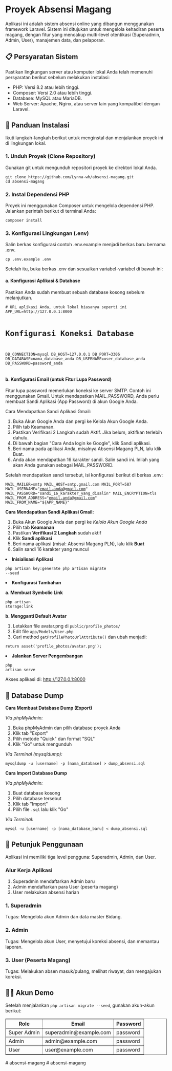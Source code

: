<!DOCTYPE html>
<html lang="id">
  <head>
    <meta charset="UTF-8" />
    <title>Dokumentasi Proyek Absensi Magang</title>
  </head>
  <body>
    <h1>Proyek Absensi Magang</h1>
    <p>
      Aplikasi ini adalah sistem absensi online yang dibangun menggunakan framework Laravel. Sistem ini ditujukan untuk
      mengelola kehadiran peserta magang, dengan fitur yang mencakup multi-level otentikasi (Superadmin, Admin, User),
      manajemen data, dan pelaporan.
    </p>
    <h2>📋 Persyaratan Sistem</h2>
    <p>Pastikan lingkungan server atau komputer lokal Anda telah memenuhi persyaratan berikut sebelum melakukan instalasi:</p>
    <ul>
      <li>PHP: Versi 8.2 atau lebih tinggi.</li>
      <li>Composer: Versi 2.0 atau lebih tinggi.</li>
      <li>Database: MySQL atau MariaDB.</li>
      <li>Web Server: Apache, Nginx, atau server lain yang kompatibel dengan Laravel.</li>
    </ul>
    <h2>🚀 Panduan Instalasi</h2>
    <p>Ikuti langkah-langkah berikut untuk menginstal dan menjalankan proyek ini di lingkungan lokal.</p>
    <h3>1. Unduh Proyek (Clone Repository)</h3>
    <p>Gunakan git untuk mengunduh repositori proyek ke direktori lokal Anda.</p>
    <pre><code>git clone https://github.com/Lynna-wh/absensi-magang.git
cd absensi-magang
</code></pre>
    <h3>2. Instal Dependensi PHP</h3>
    <p>Proyek ini menggunakan Composer untuk mengelola dependensi PHP. Jalankan perintah berikut di terminal Anda:</p>
    <pre><code>composer install</code></pre>
    <h3>3. Konfigurasi Lingkungan (.env)</h3>
    <p>Salin berkas konfigurasi contoh .env.example menjadi berkas baru bernama .env.</p>
    <pre><code>cp .env.example .env</code></pre>
    <p>Setelah itu, buka berkas .env dan sesuaikan variabel-variabel di bawah ini:</p>
    <h4>a. Konfigurasi Aplikasi &amp; Database</h4>
    <p>Pastikan Anda sudah membuat sebuah database kosong sebelum melanjutkan.</p>
    <pre><code># URL aplikasi Anda, untuk lokal biasanya seperti ini
APP_URL=http://127.0.0.1:8000

# Konfigurasi Koneksi Database
DB_CONNECTION=mysql
DB_HOST=127.0.0.1
DB_PORT=3306
DB_DATABASE=nama_database_anda
DB_USERNAME=user_database_anda
DB_PASSWORD=password_anda
</code></pre>
    <h4>b. Konfigurasi Email (untuk Fitur Lupa Password)</h4>
    <p>
      Fitur lupa password memerlukan koneksi ke server SMTP. Contoh ini menggunakan Gmail. Untuk mendapatkan
      MAIL_PASSWORD, Anda perlu membuat Sandi Aplikasi (App Password) di akun Google Anda.
    </p>
    <p>Cara Mendapatkan Sandi Aplikasi Gmail:</p>
    <ol>
      <li>Buka Akun Google Anda dan pergi ke Kelola Akun Google Anda.</li>
      <li>Pilih tab Keamanan.</li>
      <li>Pastikan Verifikasi 2 Langkah sudah Aktif. Jika belum, aktifkan terlebih dahulu.</li>
      <li>Di bawah bagian "Cara Anda login ke Google", klik Sandi aplikasi.</li>
      <li>Beri nama pada aplikasi Anda, misalnya Absensi Magang PLN, lalu klik Buat.</li>
      <li>
        Anda akan mendapatkan 16 karakter sandi. Salin sandi ini. Inilah yang akan Anda gunakan sebagai MAIL_PASSWORD.
      </li>
    </ol>
    <p>Setelah mendapatkan sandi tersebut, isi konfigurasi berikut di berkas .env:</p>
    <pre><code>MAIL_MAILER=smtp
MAIL_HOST=smtp.gmail.com
MAIL_PORT=587
MAIL_USERNAME="email.anda@gmail.com"
MAIL_PASSWORD="sandi_16_karakter_yang_disalin"
MAIL_ENCRYPTION=tls
MAIL_FROM_ADDRESS="email.anda@gmail.com"
MAIL_FROM_NAME="${APP_NAME}"
</code></pre>
      <p><strong>Cara Mendapatkan Sandi Aplikasi Gmail:</strong></p>
      <ol>
        <li>Buka Akun Google Anda dan pergi ke <em>Kelola Akun Google Anda</em></li>
        <li>Pilih tab <strong>Keamanan</strong></li>
        <li>Pastikan <strong>Verifikasi 2 Langkah</strong> sudah aktif</li>
        <li>Klik <strong>Sandi aplikasi</strong></li>
        <li>Beri nama aplikasi (misal: Absensi Magang PLN), lalu klik <strong>Buat</strong></li>
        <li>Salin sandi 16 karakter yang muncul</li>
      </ol>
    </li>
    <li>
      <strong>Inisialisasi Aplikasi</strong>
      <pre><code>php artisan key:generate
php artisan migrate --seed</code></pre>
    </li>
    <li>
      <strong>Konfigurasi Tambahan</strong>
      <p><strong>a. Membuat Symbolic Link</strong></p>
      <pre><code>php artisan storage:link</code></pre>
      <p><strong>b. Mengganti Default Avatar</strong></p>
      <ol>
        <li>Letakkan file avatar.png di <code>public/profile_photos/</code></li>
        <li>Edit file <code>app/Models/User.php</code></li>
        <li>Cari method <code>getProfilePhotoUrlAttribute()</code> dan ubah menjadi:</li>
      </ol>
      <pre><code>return asset('profile_photos/avatar.png');</code></pre>
    </li>
    <li>
      <strong>Jalankan Server Pengembangan</strong>
      <pre><code>php artisan serve</code></pre>
      <p>Akses aplikasi di: <a href="http://127.0.0.1:8000" target="_blank">http://127.0.0.1:8000</a></p>
    </li>
  </ol>

  <h2>💾 Database Dump</h2>
  <p><strong>Cara Membuat Database Dump (Export)</strong></p>
  <p><em>Via phpMyAdmin:</em></p>
  <ol>
    <li>Buka phpMyAdmin dan pilih database proyek Anda</li>
    <li>Klik tab "Export"</li>
    <li>Pilih metode "Quick" dan format "SQL"</li>
    <li>Klik "Go" untuk mengunduh</li>
  </ol>

  <p><em>Via Terminal (mysqldump):</em></p>
  <pre><code>mysqldump -u [username] -p [nama_database] > dump_absensi.sql</code></pre>

  <p><strong>Cara Import Database Dump</strong></p>
  <p><em>Via phpMyAdmin:</em></p>
  <ol>
    <li>Buat database kosong</li>
    <li>Pilih database tersebut</li>
    <li>Klik tab "Import"</li>
    <li>Pilih file <code>.sql</code> lalu klik "Go"</li>
  </ol>

  <p><em>Via Terminal:</em></p>
  <pre><code>mysql -u [username] -p [nama_database_baru] < dump_absensi.sql</code></pre>

  <h2>📖 Petunjuk Penggunaan</h2>
  <p>Aplikasi ini memiliki tiga level pengguna: Superadmin, Admin, dan User.</p>

  <h3>Alur Kerja Aplikasi</h3>
  <ol>
    <li>Superadmin mendaftarkan Admin baru</li>
    <li>Admin mendaftarkan para User (peserta magang)</li>
    <li>User melakukan absensi harian</li>
  </ol>

  <h3>1. Superadmin</h3>
  <p>Tugas: Mengelola akun Admin dan data master Bidang.</p>

  <h3>2. Admin</h3>
  <p>Tugas: Mengelola akun User, menyetujui koreksi absensi, dan memantau laporan.</p>

  <h3>3. User (Peserta Magang)</h3>
  <p>Tugas: Melakukan absen masuk/pulang, melihat riwayat, dan mengajukan koreksi.</p>

  <h2>🧑‍💻 Akun Demo</h2>
  <p>Setelah menjalankan <code>php artisan migrate --seed</code>, gunakan akun-akun berikut:</p>
  <table border="1" cellpadding="6" cellspacing="0">
    <thead>
      <tr>
        <th>Role</th>
        <th>Email</th>
        <th>Password</th>
      </tr>
    </thead>
    <tbody>
      <tr>
        <td>Super Admin</td>
        <td>superadmin@example.com</td>
        <td>password</td>
      </tr>
      <tr>
        <td>Admin</td>
        <td>admin@example.com</td>
        <td>password</td>
      </tr>
      <tr>
        <td>User</td>
        <td>user@example.com</td>
        <td>password</td>
      </tr>
    </tbody>
  </table>

</body>
</html>
#   a b s e n s i - m a g a n g  
 #   a b s e n s i - m a g a n g  
 